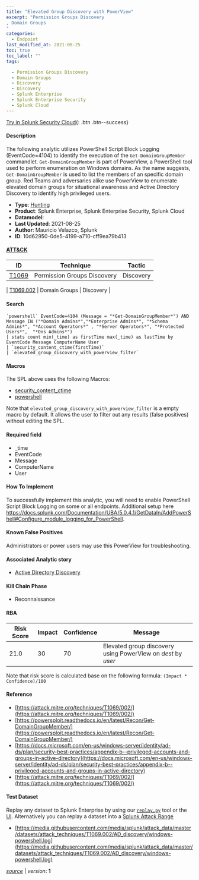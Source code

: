 ```yaml
---
title: "Elevated Group Discovery with PowerView"
excerpt: "Permission Groups Discovery
, Domain Groups
"
categories:
  - Endpoint
last_modified_at: 2021-08-25
toc: true
toc_label: ""
tags:

  - Permission Groups Discovery
  - Domain Groups
  - Discovery
  - Discovery
  - Splunk Enterprise
  - Splunk Enterprise Security
  - Splunk Cloud
---
```




[Try in Splunk Security Cloud](https://www.splunk.com/en_us/cyber-security.html){: .btn .btn--success}

#### Description

The following analytic utilizes PowerShell Script Block Logging (EventCode=4104) to identify the execution of the `Get-DomainGroupMember` commandlet. `Get-DomainGroupMember` is part of PowerView, a PowerShell tool used to perform enumeration on Windows domains. As the name suggests, `Get-DomainGroupMember` is used to list the members of an specific domain group. Red Teams and adversaries alike use PowerView to enumerate elevated domain groups for situational awareness and Active Directory Discovery to identify high privileged users.

- **Type**: [Hunting](https://github.com/splunk/security_content/wiki/object-Analytic-Types)
- **Product**: Splunk Enterprise, Splunk Enterprise Security, Splunk Cloud
- **Datamodel**: 
- **Last Updated**: 2021-08-25
- **Author**: Mauricio Velazco, Splunk
- **ID**: 10d62950-0de5-4199-a710-cff9ea79b413


#### [ATT&CK](https://attack.mitre.org/)

| ID             | Technique        |  Tactic             |
| -------------- | ---------------- |-------------------- |
| [T1069](https://attack.mitre.org/techniques/T1069/) | Permission Groups Discovery | Discovery |

| [T1069.002](https://attack.mitre.org/techniques/T1069/002/) | Domain Groups | Discovery |

#### Search

```
`powershell` EventCode=4104 (Message = "*Get-DomainGroupMember*") AND Message IN ("*Domain Admins*","*Enterprise Admins*", "*Schema Admins*", "*Account Operators*" , "*Server Operators*", "*Protected Users*",  "*Dns Admins*") 
| stats count min(_time) as firstTime max(_time) as lastTime by EventCode Message ComputerName User 
| `security_content_ctime(firstTime)` 
| `elevated_group_discovery_with_powerview_filter`
```

#### Macros
The SPL above uses the following Macros:
* [security_content_ctime](https://github.com/splunk/security_content/blob/develop/macros/security_content_ctime.yml)
* [powershell](https://github.com/splunk/security_content/blob/develop/macros/powershell.yml)

Note that `elevated_group_discovery_with_powerview_filter` is a empty macro by default. It allows the user to filter out any results (false positives) without editing the SPL.

#### Required field
* _time
* EventCode
* Message
* ComputerName
* User


#### How To Implement
To successfully implement this analytic, you will need to enable PowerShell Script Block Logging on some or all endpoints. Additional setup here https://docs.splunk.com/Documentation/UBA/5.0.4.1/GetDataIn/AddPowerShell#Configure_module_logging_for_PowerShell.

#### Known False Positives
Administrators or power users may use this PowerView for troubleshooting.

#### Associated Analytic story
* [Active Directory Discovery](/stories/active_directory_discovery)


#### Kill Chain Phase
* Reconnaissance



#### RBA

| Risk Score  | Impact      | Confidence   | Message      |
| ----------- | ----------- |--------------|--------------|
| 21.0 | 30 | 70 | Elevated group discovery using PowerView on $dest$ by $user$ |


Note that risk score is calculated base on the following formula: `(Impact * Confidence)/100`



#### Reference

* [https://attack.mitre.org/techniques/T1069/002/](https://attack.mitre.org/techniques/T1069/002/)
* [https://powersploit.readthedocs.io/en/latest/Recon/Get-DomainGroupMember/](https://powersploit.readthedocs.io/en/latest/Recon/Get-DomainGroupMember/)
* [https://docs.microsoft.com/en-us/windows-server/identity/ad-ds/plan/security-best-practices/appendix-b--privileged-accounts-and-groups-in-active-directory](https://docs.microsoft.com/en-us/windows-server/identity/ad-ds/plan/security-best-practices/appendix-b--privileged-accounts-and-groups-in-active-directory)
* [https://attack.mitre.org/techniques/T1069/002/](https://attack.mitre.org/techniques/T1069/002/)



#### Test Dataset
Replay any dataset to Splunk Enterprise by using our [`replay.py`](https://github.com/splunk/attack_data#using-replaypy) tool or the [UI](https://github.com/splunk/attack_data#using-ui).
Alternatively you can replay a dataset into a [Splunk Attack Range](https://github.com/splunk/attack_range#replay-dumps-into-attack-range-splunk-server)


* [https://media.githubusercontent.com/media/splunk/attack_data/master/datasets/attack_techniques/T1069.002/AD_discovery/windows-powershell.log](https://media.githubusercontent.com/media/splunk/attack_data/master/datasets/attack_techniques/T1069.002/AD_discovery/windows-powershell.log)



[*source*](https://github.com/splunk/security_content/tree/develop/detections/endpoint/elevated_group_discovery_with_powerview.yml) \| *version*: **1**